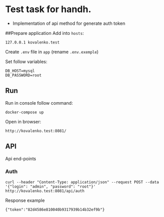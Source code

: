 # Test task for handh.

  - Implementation of api method for generate auth token

##Prepare application
  Add into `hosts`:
  
    127.0.0.1 kovalenko.test
    
  Create `.env` file in `app` (rename `.env.exemple`) 
  
  Set follow variables:
  
    DB_HOST=mysql
    DB_PASSWORD=root
    
## Run

  Run in console follow command:
    
    docker-compose up

  Open in browser:
    
    http://kovalenko.test:8081/
    
## API

Api end-points

### Auth 

    curl --header "Content-Type: application/json" --request POST --data '{"login": "admin", "password": "root"}' http://kovalenko.test:8081/api/auth    

Response example

    {"token":"82d4586e810040b9317939b14b32ef9b"}
    
    
